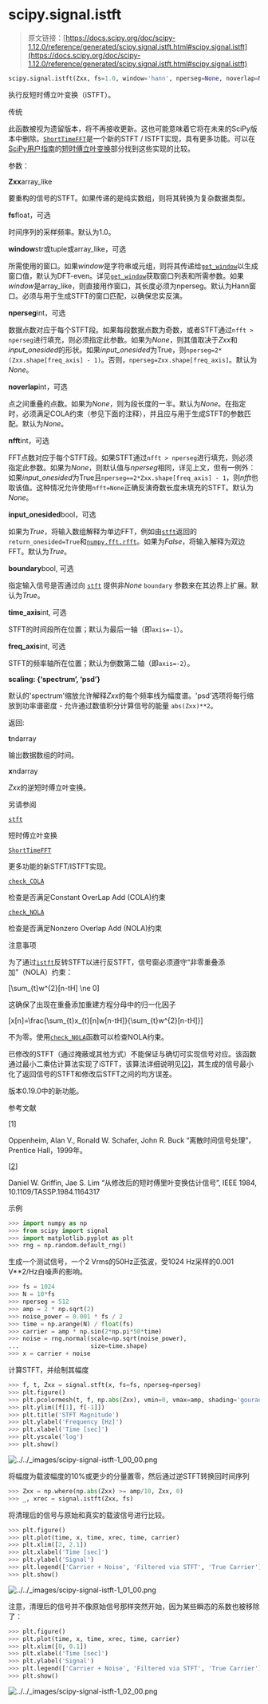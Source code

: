 # scipy.signal.istft

> 原文链接：[https://docs.scipy.org/doc/scipy-1.12.0/reference/generated/scipy.signal.istft.html#scipy.signal.istft](https://docs.scipy.org/doc/scipy-1.12.0/reference/generated/scipy.signal.istft.html#scipy.signal.istft)

```py
scipy.signal.istft(Zxx, fs=1.0, window='hann', nperseg=None, noverlap=None, nfft=None, input_onesided=True, boundary=True, time_axis=-1, freq_axis=-2, scaling='spectrum')
```

执行反短时傅立叶变换（iSTFT）。

传统

此函数被视为遗留版本，将不再接收更新。这也可能意味着它将在未来的SciPy版本中删除。[`ShortTimeFFT`](https://docs.scipy.org/doc/scipy-1.12.0/reference/generated/scipy.signal.ShortTimeFFT.html#scipy.signal.ShortTimeFFT "scipy.signal.ShortTimeFFT")是一个新的STFT / ISTFT实现，具有更多功能。可以在[SciPy用户指南](https://docs.scipy.org/doc/scipy-1.12.0/tutorial/signal.html#tutorial-stft-legacy-stft)的[短时傅立叶变换](https://docs.scipy.org/doc/scipy-1.12.0/tutorial/signal.html#tutorial-stft)部分找到这些实现的比较。

参数：

**Zxx**array_like

要重构的信号的STFT。如果传递的是纯实数组，则将其转换为复杂数据类型。

**fs**float，可选

时间序列的采样频率。默认为1.0。

**window**str或tuple或array_like，可选

所需使用的窗口。如果*window*是字符串或元组，则将其传递给[`get_window`](https://docs.scipy.org/doc/scipy-1.12.0/reference/generated/scipy.signal.get_window.html#scipy.signal.get_window "scipy.signal.get_window")以生成窗口值，默认为DFT-even。详见[`get_window`](https://docs.scipy.org/doc/scipy-1.12.0/reference/generated/scipy.signal.get_window.html#scipy.signal.get_window "scipy.signal.get_window")获取窗口列表和所需参数。如果*window*是array_like，则直接用作窗口，其长度必须为nperseg。默认为Hann窗口。必须与用于生成STFT的窗口匹配，以确保忠实反演。

**nperseg**int，可选

数据点数对应于每个STFT段。如果每段数据点数为奇数，或者STFT通过`nfft > nperseg`进行填充，则必须指定此参数。如果为*None*，则其值取决于*Zxx*和*input_onesided*的形状。如果*input_onesided*为True，则`nperseg=2*(Zxx.shape[freq_axis] - 1)`。否则，`nperseg=Zxx.shape[freq_axis]`。默认为*None*。

**noverlap**int，可选

点之间重叠的点数。如果为*None*，则为段长度的一半。默认为*None*。在指定时，必须满足COLA约束（参见下面的注释），并且应与用于生成STFT的参数匹配。默认为*None*。

**nfft**int，可选

FFT点数对应于每个STFT段。如果STFT通过`nfft > nperseg`进行填充，则必须指定此参数。如果为*None*，则默认值与*nperseg*相同，详见上文，但有一例外：如果*input_onesided*为True且`nperseg==2*Zxx.shape[freq_axis] - 1`，则*nfft*也取该值。这种情况允许使用`nfft=None`正确反演奇数长度未填充的STFT。默认为*None*。

**input_onesided**bool，可选

如果为*True*，将输入数组解释为单边FFT，例如由[`stft`](scipy.signal.stft.html#scipy.signal.stft "scipy.signal.stft")返回的`return_onesided=True`和[`numpy.fft.rfft`](https://numpy.org/devdocs/reference/generated/numpy.fft.rfft.html#numpy.fft.rfft "(in NumPy v2.0.dev0)")。如果为*False*，将输入解释为双边FFT。默认为*True*。

**boundary**bool, 可选

指定输入信号是否通过向 [`stft`](scipy.signal.stft.html#scipy.signal.stft "scipy.signal.stft") 提供非*None* `boundary` 参数来在其边界上扩展。默认为*True*。

**time_axis**int, 可选

STFT的时间段所在位置；默认为最后一轴（即`axis=-1`）。

**freq_axis**int, 可选

STFT的频率轴所在位置；默认为倒数第二轴（即`axis=-2`）。

**scaling: {‘spectrum’, ‘psd’}**

默认的'spectrum'缩放允许解释*Zxx*的每个频率线为幅度谱。'psd'选项将每行缩放到功率谱密度 - 允许通过数值积分计算信号的能量 `abs(Zxx)**2`。

返回:

**t**ndarray

输出数据数组的时间。

**x**ndarray

*Zxx*的逆短时傅立叶变换。

另请参阅

[`stft`](scipy.signal.stft.html#scipy.signal.stft "scipy.signal.stft")

短时傅立叶变换

[`ShortTimeFFT`](scipy.signal.ShortTimeFFT.html#scipy.signal.ShortTimeFFT "scipy.signal.ShortTimeFFT")

更多功能的新STFT/ISTFT实现。

[`check_COLA`](scipy.signal.check_COLA.html#scipy.signal.check_COLA "scipy.signal.check_COLA")

检查是否满足Constant OverLap Add (COLA)约束

[`check_NOLA`](scipy.signal.check_NOLA.html#scipy.signal.check_NOLA "scipy.signal.check_NOLA")

检查是否满足Nonzero Overlap Add (NOLA)约束

注意事项

为了通过[`istft`](#scipy.signal.istft "scipy.signal.istft")反转STFT以进行反STFT，信号窗必须遵守“非零重叠添加”（NOLA）约束：

\[\sum_{t}w^{2}[n-tH] \ne 0\]

这确保了出现在重叠添加重建方程分母中的归一化因子

\[x[n]=\frac{\sum_{t}x_{t}[n]w[n-tH]}{\sum_{t}w^{2}[n-tH]}\]

不为零。使用[`check_NOLA`](scipy.signal.check_NOLA.html#scipy.signal.check_NOLA "scipy.signal.check_NOLA")函数可以检查NOLA约束。

已修改的STFT（通过掩蔽或其他方式）不能保证与确切可实现信号对应。该函数通过最小二乘估计算法实现了iSTFT，该算法详细说明见[[2]](#r9884493677cb-2)，其生成的信号最小化了返回信号的STFT和修改后STFT之间的均方误差。

版本0.19.0中的新功能。

参考文献

[1]

Oppenheim, Alan V., Ronald W. Schafer, John R. Buck “离散时间信号处理”，Prentice Hall，1999年。

[[2](#id1)]

Daniel W. Griffin, Jae S. Lim “从修改后的短时傅里叶变换估计信号”, IEEE 1984, 10.1109/TASSP.1984.1164317

示例

```py
>>> import numpy as np
>>> from scipy import signal
>>> import matplotlib.pyplot as plt
>>> rng = np.random.default_rng() 
```

生成一个测试信号，一个2 Vrms的50Hz正弦波，受1024 Hz采样的0.001 V**2/Hz白噪声的影响。

```py
>>> fs = 1024
>>> N = 10*fs
>>> nperseg = 512
>>> amp = 2 * np.sqrt(2)
>>> noise_power = 0.001 * fs / 2
>>> time = np.arange(N) / float(fs)
>>> carrier = amp * np.sin(2*np.pi*50*time)
>>> noise = rng.normal(scale=np.sqrt(noise_power),
...                    size=time.shape)
>>> x = carrier + noise 
```

计算STFT，并绘制其幅度

```py
>>> f, t, Zxx = signal.stft(x, fs=fs, nperseg=nperseg)
>>> plt.figure()
>>> plt.pcolormesh(t, f, np.abs(Zxx), vmin=0, vmax=amp, shading='gouraud')
>>> plt.ylim([f[1], f[-1]])
>>> plt.title('STFT Magnitude')
>>> plt.ylabel('Frequency [Hz]')
>>> plt.xlabel('Time [sec]')
>>> plt.yscale('log')
>>> plt.show() 
```

![../../_images/scipy-signal-istft-1_00_00.png](../Images/b5004a747ecfc2233dc72eeab37e2bdc.png)

将幅度为载波幅度的10%或更少的分量置零，然后通过逆STFT转换回时间序列

```py
>>> Zxx = np.where(np.abs(Zxx) >= amp/10, Zxx, 0)
>>> _, xrec = signal.istft(Zxx, fs) 
```

将清理后的信号与原始和真实的载波信号进行比较。

```py
>>> plt.figure()
>>> plt.plot(time, x, time, xrec, time, carrier)
>>> plt.xlim([2, 2.1])
>>> plt.xlabel('Time [sec]')
>>> plt.ylabel('Signal')
>>> plt.legend(['Carrier + Noise', 'Filtered via STFT', 'True Carrier'])
>>> plt.show() 
```

![../../_images/scipy-signal-istft-1_01_00.png](../Images/13bac3031e2f7077ae84ed15aad87c12.png)

注意，清理后的信号并不像原始信号那样突然开始，因为某些瞬态的系数也被移除了：

```py
>>> plt.figure()
>>> plt.plot(time, x, time, xrec, time, carrier)
>>> plt.xlim([0, 0.1])
>>> plt.xlabel('Time [sec]')
>>> plt.ylabel('Signal')
>>> plt.legend(['Carrier + Noise', 'Filtered via STFT', 'True Carrier'])
>>> plt.show() 
```

![../../_images/scipy-signal-istft-1_02_00.png](../Images/d7f9032568b1d5274cb0b56cb3f1c48c.png)
